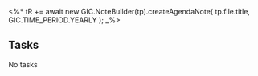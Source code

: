 <%*
tR += await new GIC.NoteBuilder(tp).createAgendaNote(
  tp.file.title,
  GIC.TIME_PERIOD.YEARLY
);
_%>

## Tasks

<span class="placeholder">No tasks</span>

